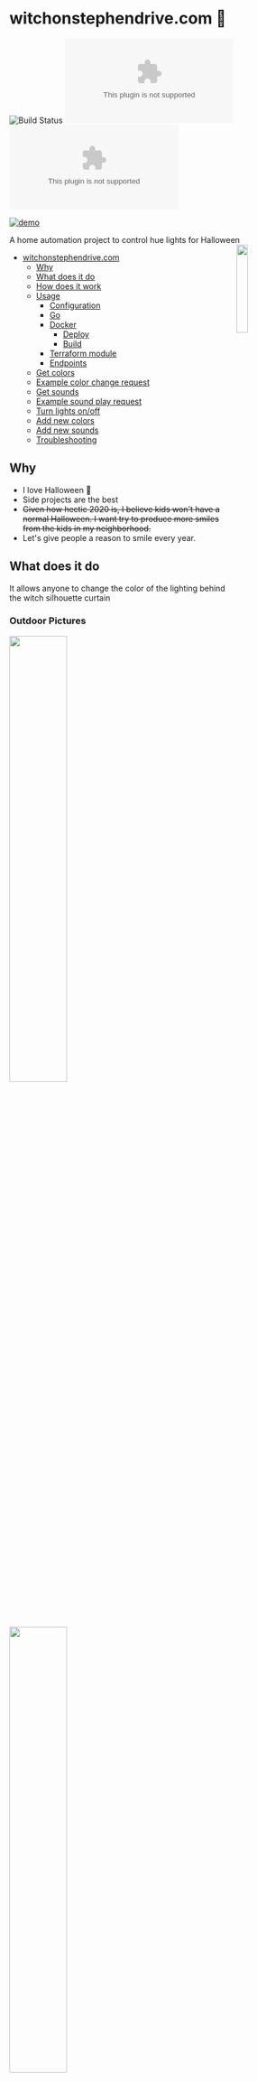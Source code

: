 # witchonstephendrive.com 🧹

![Build Status](https://github.com/circa10a/witchonstephendrive.com/workflows/build-docker-images/badge.svg)
[![PkgGoDev](https://pkg.go.dev/badge/github.com/circa10a/witchonstephendrive.com)](https://pkg.go.dev/github.com/circa10a/witchonstephendrive.com?tab=overview)
[![Go Report Card](https://goreportcard.com/badge/github.com/circa10a/witchonstephendrive.com)](https://goreportcard.com/report/github.com/circa10a/witchonstephendrive.com)

[![demo](https://yt-embed.herokuapp.com/embed?v=UTl32JWIu6o)](https://youtu.be/UTl32JWIu6o "demo")

A home automation project to control hue lights for Halloween <img src="https://raw.githubusercontent.com/egonelbre/gophers/10cc13c5e29555ec23f689dc985c157a8d4692ab/vector/fairy-tale/witch-too-much-candy.svg" align="right" width="20%" height="20%"/>

- [witchonstephendrive.com](#witchonstephendrivecom---)
  - [Why](#why)
  - [What does it do](#what-does-it-do)
  - [How does it work](#how-does-it-work)
  - [Usage](#usage)
    - [Configuration](#configuration)
    - [Go](#go)
    - [Docker](#docker)
      - [Deploy](#deploy)
      - [Build](#build)
    - [Terraform module](#terraform-module)
    - [Endpoints](#endpoints)
  - [Get colors](#get-colors)
  - [Example color change request](#example-color-change-request)
  - [Get sounds](#get-sounds)
  - [Example sound play request](#example-sound-play-request)
  - [Turn lights on/off](#turn-lights-on/off)
  - [Add new colors](#add-new-colors)
  - [Add new sounds](#add-new-sounds)
  - [Troubleshooting](#troubleshooting)

## Why

- I love Halloween 🎃
- Side projects are the best
- ~~Given how hectic 2020 is, I believe kids won't have a normal Halloween. I want try to produce more smiles from the kids in my neighborhood.~~
- Let's give people a reason to smile every year.

## What does it do

It allows anyone to change the color of the lighting behind the witch silhouette curtain

### Outdoor Pictures

<p float="left">
  <img src="/images/outdoor_green.jpg" width="45%" height="45%"/>
  <img src="/images/outdoor_blue.jpg" width="45%" height="45%"/>
<p/>

### Site Preview

<img src="/images/site_preview.png" width="25%" height="25%"/>

## How does it work

1. Uses [Caddy](https://github.com/caddyserver/caddy) as a reverse proxy to the `witch` app for TLS termination([let's encrypt](https://letsencrypt.org/)).
2. The `witch` app is a Go backend powered by [echo](https://echo.labstack.com/) that serves a vanilla html/css/js front end and has a `/color/:color` route.
3. Once a `/color/:color` route is hit via a `POST` request, the `witch` app uses the [huego](https://github.com/amimof/huego) library for manipulating the state of the philips hue multicolor bulbs. The hue bridge endpoint on your network is automatically discovered.
4. When a `/sound/:sound` route is hit via a `POST` request, the `witch` app writes to an in-memory queue which will then process sounds to play by calling [home assistant](https://www.home-assistant.io/) to play pre-configured halloween sounds through connected google assistant speakers. The reason for the queue is to ensure all sounds are played and do not get interrupted.

## Usage

### Configuration

|                                         |                                                                                                       |           |                    |
|-----------------------------------------|-------------------------------------------------------------------------------------------------------|-----------|--------------------|
| Environment Variable                    | Description                                                                                           | Required  | Default            |
| `WITCH_API_BASE_URL`                    | Base URL for all interactive POST requests                                                            | `false`   | `/api/v1`          |
| `WITCH_GEOFENCING_ENABLED`              | Enable Client IP geofencing enforcing users to be in close proximity. Requires IP Stack API Token     | `false`   | `false`            |
| `WITCH_GEOFENCING_IPBASE_TOKEN`         | [IPBase.com API Token](https://ipbase.com/) to lookup client coordinates                              | `false`   | `""`               |
| `WITCH_GEOFENCING_RADIUS`               | Radius of goefence in kilometers. See [go-geofence](https://github.com/circa10a/go-geofence)          | `false`   | `0.5`              |
| `WITCH_HOME_ASSISTANT_API_TOKEN`        | Home assistant API token to play `/local/<sound>.mp3` files                                           | `false`   | `""`               |
| `WITCH_HOME_ASSISTANT_ENTITY_ID`        | **Sounds only enabled if this is configured**. Name of home assistant speaker(`media_player.speaker)` | `false`   | `""`               |
| `WITCH_HOME_ASSISTANT_HOST`             | Address of home assistant                                                                             | `false`   | `http://127.0.0.1` |
| `WITCH_HOME_ASSISTANT_PORT`             | Listening port of home assistant                                                                      | `false`   | `8123`             |
| `WITCH_HUE_DEFAULT_COLORS`              | Map of light ID/default color to set at configured time. Ex. `var="8:cyan,9:pink"`                    | `false`   | `""`               |
| `WITCH_HUE_DEFAULT_COLORS_ENABLED`      | Enables scheduler to set default colors or not                                                        | `false`   | `false`            |
| `WITCH_HUE_DEFAULT_COLORS_START`        | Local time to set default colors at. Think of this as a nightly "reset"                               | `false`   | `22`               |
| `WITCH_HUE_TOKEN`                       | Philips Hue API Token                                                                                 | `true`    | None               |
| `WITCH_HUE_BRIDGE_REFRESH_INTERVAL`     | How long to wait before rediscovering hue bridge config/ip                                            | `false`   | `6h`               |
| `WITCH_HUE_LIGHTS`                      | Light ID's to change color of. Example(export HUE_LIGHTS="1,2,3")                                     | `true`    | `[]`               |
| `WITCH_HUE_LIGHTS_SCHEDULE_ENABLED`     | Enables start/end times for turning lights on/off. Will also set to default colors if enabled         | `false`   | `false`            |
| `WITCH_HUE_LIGHTS_START`                | Local time to turn on configured lights                                                               | `false`   | `18`               |
| `WITCH_HUE_LIGHTS_END`                  | Local time to turn off configured lights                                                              | `false`   | `7`                |
| `WITCH_LOG_LEVEL`                       | [Logrus](https://github.com/sirupsen/logrus) log level                                                | `false`   | `info`             |
| `WITCH_METRICS_ENABLED`                 | Enables prometheus metrics on `/metrics`                                                              | `false`   | `true`             |
| `WITCH_PORT`                            | Port for web server to listen on                                                                      | `false`   | `8080`             |
| `WITCH_SHOW_BANNER`                     | Displays Happy Halloween banner on startup                                                            | `false`   | `false`            |
| `WITCH_SOUND_QUIET_TIME_ENABLED`        | Enables quiet time functionality during configured hours                                              | `false`   | `true`             |
| `WITCH_SOUND_QUIET_TIME_START`          | Local time to ensure sounds are not played after this hour                                            | `false`   | `22`               |
| `WITCH_SOUND_QUIET_TIME_END`            | Local time to ensure sounds are not played before this hour                                           | `false`   | `07`               |
| `WITCH_SOUND_QUEUE_CAPACITY`            | Maximum depth of sound queue. This is to ensure no spam/long backlog                                  | `false`   | `1`                |
| `WITCH_UI_ENABLED`                      | Enables hosting of UI/static assets on `/`                                                            | `false`   | `true`             |

### Go

```bash
go generate ./...
go build -o witch .
export WITCH_HUE_TOKEN=<YOUR_TOKEN>; export WITCH_HUE_LIGHTS="1,2,3"
./witch
```

### Docker

#### Deploy

> Follow the [Home Assistant docs](https://www.home-assistant.io/) to setup speakers to support sounds by going to http://localhost:8123/
> You will also need to [create an API token in home assistant](https://developers.home-assistant.io/docs/auth_api/#long-lived-access-token) and set WITCH_HOME_ASSISTANT_API_TOKEN environment variable. Sample config in [provided example .env file](.env)

```bash
docker-compose up -d
```

#### Build

```bash
# Auto determine CPU arch
make build-docker
# ARM64
make build-docker-arm64
# ARMv7
make build-docker-armv7
```

### Terraform module

Colors + sounds are not mutually exclusive, you can pass either just a color, just a sound, or both.

```hcl
module "witchonstephendrive" {
  source       = "github.com/circa10a/witchonstephendrive.com//terraform"
  api_base_url = "https://witchonstephendrive.com/api/v1"
  color        = "purple"
  sound        = "stranger-things"
}

output "color_change_response" {
  value = module.witchonstephendrive.color_change_response
}

output "supported_colors" {
  value = module.witchonstephendrive.supported_colors
}

output "sound_play_response" {
  value = module.witchonstephendrive.sound_play_response
}

output "supported_sounds" {
  value = module.witchonstephendrive.supported_sounds
}
```

### Endpoints

> Rate limiting performed by [this caddy plugin](https://github.com/mholt/caddy-ratelimit)

|                         |                                                 |        |              |                     |
|-------------------------|-------------------------------------------------|--------|--------------|---------------------|
| Route                   | Description                                     | Method | Rate Limited | Limit               |
| `/`                     | Serves static content embedded from `./web`     | `GET`  | No           | N/A                 |
| `/api/v1/colors`        | Get supported colors to change to               | `GET`  | No           | N/A                 |
| `/api/v1/color/:color`  | Changes color of hue lights                     | `POST` | Yes          | 10 requests per 10s |
| `/api/v1/sounds`        | Get supported sounds to play                    | `GET`  | No           | N/A                 |
| `/api/v1/sound/:sound`  | Plays sound through configured speaker          | `POST` | Yes          | 10 requests per 10s |
| `/api/v1/lights/:state` | Changes state of configured lights(on/off)      | `POST` | Yes          | 10 requests per 10s |
| `/metrics`              | Serves prometheus metrics using echo middleware | `GET`  | No           | N/A                 |
| `/swagger/index.html`   | Swagger API documentation                       | `GET`  | No           | N/A                 |

## Get colors

```bash
curl -X POST http://localhost:8080/api/v1/colors
```

## Example color change request

```bash
curl -X POST http://localhost:8080/api/v1/color/red
```

## Get sounds

```bash
curl -X POST http://localhost:8080/api/v1/sounds
```

## Example sound play request

```bash
curl -X POST http://localhost:8080/api/v1/sound/werewolf
```

## Turn lights on/off

```bash
# on
curl -X POST http://localhost:8080/api/v1/lights/on
# off
curl -X POST http://localhost:8080/api/v1/lights/off
```

## Add new colors

To add new colors, make a new entry in `./controllers/colors/colors.go`

## Add new sounds

To add new sounds, simply drop a new `.mp3` file in the `./sounds` directory. This is needed to add to the list of supported sounds and will be built into home assistant docker image.

## Troubleshooting

For debug logs:

```bash
export WITCH_LOG_LEVEL=debug
make run
```

